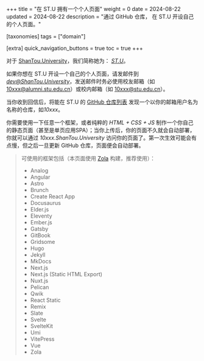 +++
title = "在 ST.U 拥有一个个人页面"
weight = 0
date = 2024-08-22
updated = 2024-08-22
description = "通过 GitHub 仓库， 在 ST.U 开设自己的个人页面。"

[taxonomies]
tags = ["domain"]

[extra]
quick_navigation_buttons = true
toc = true
+++


对于 [ShanTou.University](https://ShanTou.University)，我们简称她为： *[ST.U](https://ShanTou.University)*。

如果你想在 ST.U 开设一个自己的个人页面，请发邮件到 *[dev@ShanTou.University](mailto:dev@ShanTou.University)*，发送邮件时务必使用校友邮箱（如 10xxx@alumni.stu.edu.cn）或校内邮箱（如 10xxx@stu.edu.cn）。

当你收到回信后，将能在 ST.U 的 [GitHub 仓库列表](https://github.com/orgs/ShanTouUniversity/repositories) 发现一个以你的邮箱用户名为名称的仓库，如*10xxx*。

你需要使用一下任意一个框架，或者纯粹的 *HTML + CSS + JS* 制作一个你自己的静态页面（甚至是单页应用SPA）；当你上传后，你的页面不久就会自动部署，你就可以通过 *10xxx.ShanTou.University* 访问你的页面了。第一次生效可能会有点慢，但之后一旦更新 GitHub 仓库，页面便会自动部署。

> 可使用的框架包括（本页面使用 [Zola](https://www.getzola.org/) 构建，推荐使用）：
> - Analog
> - Angular
> - Astro
> - Brunch
> - Create React App
> - Docusaurus
> - Elder.js
> - Eleventy
> - Ember.js
> - Gatsby
> - GitBook
> - Gridsome
> - Hugo
> - Jekyll
> - MkDocs
> - Next.js
> - Next.js (Static HTML Export)
> - Nuxt.js
> - Pelican
> - Qwik
> - React Static
> - Remix
> - Slate
> - Svelte
> - SvelteKit
> - Umi
> - VitePress
> - Vue
> - Zola
